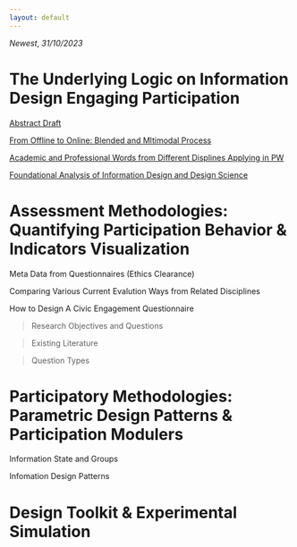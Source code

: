 ```yaml
---
layout: default
---
```


*Newest*, _31/10/2023_

# The Underlying Logic on Information Design Engaging Participation

[Abstract Draft](./another-page3.html)

[From Offline to Online: Blended and Mltimodal Process](./another-page.html)

[Academic and Professional Words from Different Displines Applying in PW](./another-page2.html)

[Foundational Analysis of Information Design and Design Science](./another-page4.html)

# Assessment Methodologies: Quantifying Participation Behavior & Indicators Visualization

Meta Data from Questionnaires (Ethics Clearance)

Comparing Various Current Evalution Ways from Related Disciplines

How to Design A Civic Engagement Questionnaire

> Research Objectives and Questions

> Existing Literature

> Question Types

# Participatory Methodologies: Parametric Design Patterns & Participation Modulers

Information State and Groups

Infomation Design Patterns

# Design Toolkit & Experimental Simulation

